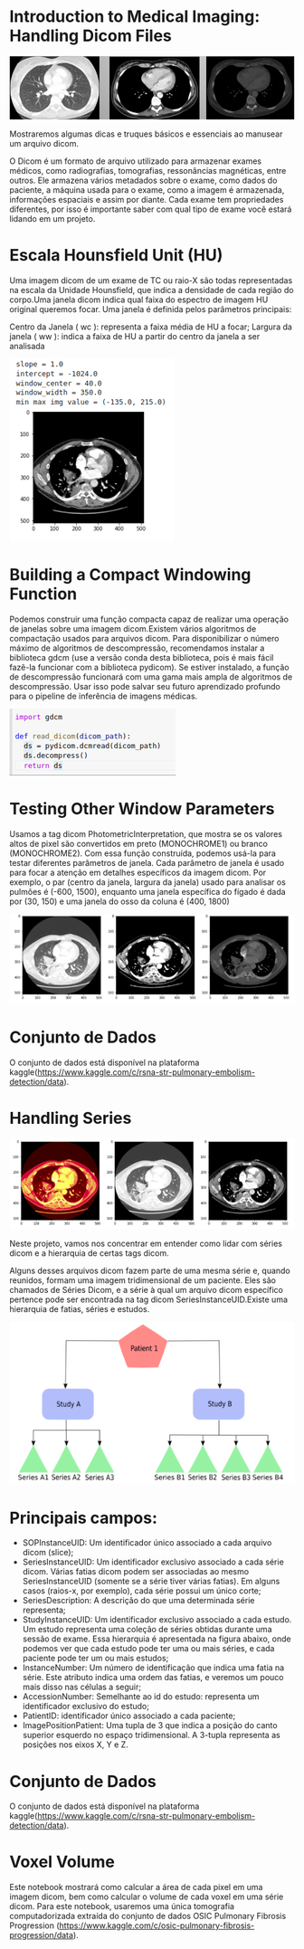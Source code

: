 # Introduction to Medical Imaging: Handling Dicom Files

![Handling Dicom Files](img/tc_image_001.png)

Mostraremos algumas dicas e truques básicos e essenciais ao manusear um arquivo dicom.

O Dicom é um formato de arquivo utilizado para armazenar exames médicos, como radiografias, tomografias, ressonâncias magnéticas, entre outros. Ele armazena vários metadados sobre o exame, como dados do paciente, a máquina usada para o exame, como a imagem é armazenada, informações espaciais e assim por diante. Cada exame tem propriedades diferentes, por isso é importante saber com qual tipo de exame você estará lidando em um projeto.

# Escala Hounsfield Unit (HU)

Uma imagem dicom de um exame de TC ou raio-X são todas representadas na escala da Unidade Hounsfield, que indica a densidade de cada região do corpo.Uma janela dicom indica qual faixa do espectro de imagem HU original queremos focar. Uma janela é definida pelos parâmetros principais:

Centro da Janela ( wc ): representa a faixa média de HU a focar; Largura da janela ( ww ): indica a faixa de HU a partir do centro da janela a ser analisada

![Handling Dicom Files](img/tc_image_03.png)

# Building a Compact Windowing Function

Podemos construir uma função compacta capaz de realizar uma operação de janelas sobre uma imagem dicom.Existem vários algoritmos de compactação usados para arquivos dicom. Para disponibilizar o número máximo de algoritmos de descompressão, recomendamos instalar a biblioteca gdcm (use a versão conda desta biblioteca, pois é mais fácil fazê-la funcionar com a biblioteca pydicom). Se estiver instalado, a função de descompressão funcionará com uma gama mais ampla de algoritmos de descompressão. Usar isso pode salvar seu futuro aprendizado profundo para o pipeline de inferência de imagens médicas.

![Handling Dicom Files](img/cod_tc_01.png)

# Testing Other Window Parameters

Usamos a tag dicom PhotometricInterpretation, que mostra se os valores altos de pixel são convertidos em preto (MONOCHROME1) ou branco (MONOCHROME2). Com essa função construída, podemos usá-la para testar diferentes parâmetros de janela. Cada parâmetro de janela é usado para focar a atenção em detalhes específicos da imagem dicom. Por exemplo, o par (centro da janela, largura da janela) usado para analisar os pulmões é (-600, 1500), enquanto uma janela específica do fígado é dada por (30, 150) e uma janela do osso da coluna é (400, 1800)

![Handling Dicom Files](img/tc_image_04.png)

# Conjunto de Dados

O conjunto de dados está disponível na plataforma kaggle(https://www.kaggle.com/c/rsna-str-pulmonary-embolism-detection/data).

# Handling Series

![Handling Series](img/handling_00.png)

Neste projeto, vamos nos concentrar em entender como lidar com séries dicom e a hierarquia de certas tags dicom.

Alguns desses arquivos dicom fazem parte de uma mesma série e, quando reunidos, formam uma imagem tridimensional de um paciente. Eles são chamados de Séries Dicom, e a série à qual um arquivo dicom específico pertence pode ser encontrada na tag dicom SeriesInstanceUID.Existe uma hierarquia de fatias, séries e estudos.

![Handling Series](img/series_00.png)

# Principais campos:

* SOPInstanceUID: Um identificador único associado a cada arquivo dicom (slice);
* SeriesInstanceUID: Um identificador exclusivo associado a cada série dicom. Várias fatias dicom podem ser associadas ao mesmo  SeriesInstanceUID (somente se a série tiver várias fatias). Em alguns casos (raios-x, por exemplo), cada série possui um único corte;
* SeriesDescription: A descrição do que uma determinada série representa;
* StudyInstanceUID: Um identificador exclusivo associado a cada estudo. Um estudo representa uma coleção de séries obtidas durante uma sessão de exame. Essa hierarquia é apresentada na figura abaixo, onde podemos ver que cada estudo pode ter uma ou mais séries, e cada paciente pode ter um ou mais estudos;
* InstanceNumber: Um número de identificação que indica uma fatia na série. Este atributo indica uma ordem das fatias, e veremos um pouco mais disso nas células a seguir;
* AccessionNumber: Semelhante ao id do estudo: representa um identificador exclusivo do estudo;
* PatientID: identificador único associado a cada paciente;
* ImagePositionPatient: Uma tupla de 3 que indica a posição do canto superior esquerdo no espaço tridimensional. A 3-tupla representa as posições nos eixos X, Y e Z.

# Conjunto de Dados

O conjunto de dados está disponível na plataforma kaggle(https://www.kaggle.com/c/rsna-str-pulmonary-embolism-detection/data).

# Voxel Volume

Este notebook mostrará como calcular a área de cada pixel em uma imagem dicom, bem como calcular o volume de cada voxel em uma série dicom.
Para este notebook, usaremos uma única tomografia computadorizada extraída do conjunto de dados OSIC Pulmonary Fibrosis Progression (https://www.kaggle.com/c/osic-pulmonary-fibrosis-progression/data).
